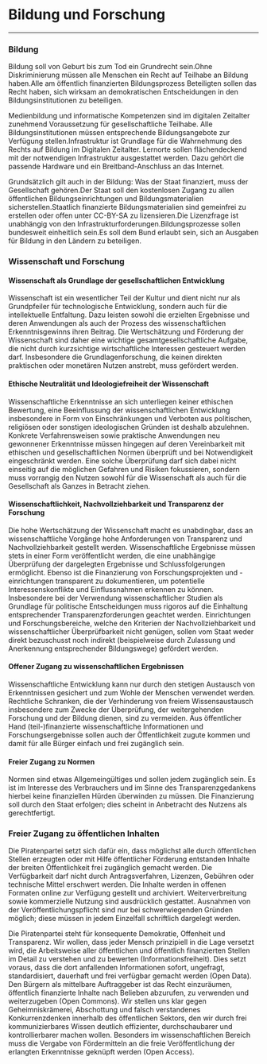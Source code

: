 # Bildung und Forschung
---------------------

### Bildung

Bildung soll von Geburt bis zum Tod ein Grundrecht sein.Ohne Diskriminierung müssen alle Menschen ein Recht auf Teilhabe an Bildung haben.Alle am öffentlich finanzierten Bildungsprozess Beteiligten sollen das Recht haben, sich wirksam an demokratischen Entscheidungen in den Bildungsinstitutionen zu beteiligen.

Medienbildung und informatische Kompetenzen sind im digitalen Zeitalter zunehmend Voraussetzung für gesellschaftliche Teilhabe. Alle Bildungsinstitutionen müssen entsprechende Bildungsangebote zur Verfügung stellen.Infrastruktur ist Grundlage für die Wahrnehmung des Rechts auf Bildung im Digitalen Zeitalter. Lernorte sollen flächendeckend mit der notwendigen Infrastruktur ausgestattet werden. Dazu gehört die passende Hardware und ein Breitband-Anschluss an das Internet.

Grundsätzlich gilt auch in der Bildung: Was der Staat finanziert, muss der Gesellschaft gehören.Der Staat soll den kostenlosen Zugang zu allen öffentlichen Bildungseinrichtungen und Bildungsmaterialien sicherstellen.Staatlich finanzierte Bildungsmaterialien sind gemeinfrei zu erstellen oder offen unter CC-BY-SA zu lizensieren.Die Lizenzfrage ist unabhängig von den Infrastrukturforderungen.Bildungsprozesse sollen bundesweit einheitlich sein.Es soll dem Bund erlaubt sein, sich an Ausgaben für Bildung in den Ländern zu beteiligen.

### Wissenschaft und Forschung

#### Wissenschaft als Grundlage der gesellschaftlichen Entwicklung

Wissenschaft ist ein wesentlicher Teil der Kultur und dient nicht nur als Grundpfeiler für technologische Entwicklung, sondern auch für die intellektuelle Entfaltung. Dazu leisten sowohl die erzielten Ergebnisse und deren Anwendungen als auch der Prozess des wissenschaftlichen Erkenntnisgewinns ihren Beitrag. Die Wertschätzung und Förderung der Wissenschaft sind daher eine wichtige gesamtgesellschaftliche Aufgabe, die nicht durch kurzsichtige wirtschaftliche Interessen gesteuert werden darf. Insbesondere die Grundlagenforschung, die keinen direkten praktischen oder monetären Nutzen anstrebt, muss gefördert werden.

#### Ethische Neutralität und Ideologiefreiheit der Wissenschaft

Wissenschaftliche Erkenntnisse an sich unterliegen keiner ethischen Bewertung, eine Beeinflussung der wissenschaftlichen Entwicklung insbesondere in Form von Einschränkungen und Verboten aus politischen, religiösen oder sonstigen ideologischen Gründen ist deshalb abzulehnen. Konkrete Verfahrensweisen sowie praktische Anwendungen neu gewonnener Erkenntnisse müssen hingegen auf deren Vereinbarkeit mit ethischen und gesellschaftlichen Normen überprüft und bei Notwendigkeit eingeschränkt werden. Eine solche Überprüfung darf sich dabei nicht einseitig auf die möglichen Gefahren und Risiken fokussieren, sondern muss vorrangig den Nutzen sowohl für die Wissenschaft als auch für die Gesellschaft als Ganzes in Betracht ziehen.

#### Wissenschaftlichkeit, Nachvollziehbarkeit und Transparenz der Forschung

Die hohe Wertschätzung der Wissenschaft macht es unabdingbar, dass an wissenschaftliche Vorgänge hohe Anforderungen von Transparenz und Nachvollziehbarkeit gestellt werden. Wissenschaftliche Ergebnisse müssen stets in einer Form veröffentlicht werden, die eine unabhängige Überprüfung der dargelegten Ergebnisse und Schlussfolgerungen ermöglicht. Ebenso ist die Finanzierung von Forschungsprojekten und -einrichtungen transparent zu dokumentieren, um potentielle Interessenskonflikte und Einflussnahmen erkennen zu können. Insbesondere bei der Verwendung wissenschaftlicher Studien als Grundlage für politische Entscheidungen muss rigoros auf die Einhaltung entsprechender Transparenzforderungen geachtet werden. Einrichtungen und Forschungsbereiche, welche den Kriterien der Nachvollziehbarkeit und wissenschaftlicher Überprüfbarkeit nicht genügen, sollen vom Staat weder direkt bezuschusst noch indirekt (beispielweise durch Zulassung und Anerkennung entsprechender Bildungswege) gefördert werden.

#### Offener Zugang zu wissenschaftlichen Ergebnissen

Wissenschaftliche Entwicklung kann nur durch den stetigen Austausch von Erkenntnissen gesichert und zum Wohle der Menschen verwendet werden. Rechtliche Schranken, die der Verhinderung von freiem Wissensaustausch insbesondere zum Zwecke der Überprüfung, der weitergehenden Forschung und der Bildung dienen, sind zu vermeiden. Aus öffentlicher Hand (teil-)finanzierte wissenschaftliche Informationen und Forschungsergebnisse sollen auch der Öffentlichkeit zugute kommen und damit für alle Bürger einfach und frei zugänglich sein.

#### Freier Zugang zu Normen

Normen sind etwas Allgemeingültiges und sollen jedem zugänglich sein. Es ist im Interesse des Verbrauchers und im Sinne des Transparenzgedankens hierbei keine finanziellen Hürden überwinden zu müssen. Die Finanzierung soll durch den Staat erfolgen; dies scheint in Anbetracht des Nutzens als gerechtfertigt.

### Freier Zugang zu öffentlichen Inhalten

Die Piratenpartei setzt sich dafür ein, dass möglichst alle durch öffentlichen Stellen erzeugten oder mit Hilfe öffentlicher Förderung entstanden Inhalte der breiten Öffentlichkeit frei zugänglich gemacht werden. Die Verfügbarkeit darf nicht durch Antragsverfahren, Lizenzen, Gebühren oder technische Mittel erschwert werden. Die Inhalte werden in offenen Formaten online zur Verfügung gestellt und archiviert. Weiterverbreitung sowie kommerzielle Nutzung sind ausdrücklich gestattet. Ausnahmen von der Veröffentlichungspflicht sind nur bei schwerwiegenden Gründen möglich; diese müssen in jedem Einzelfall schriftlich dargelegt werden.

Die Piratenpartei steht für konsequente Demokratie, Offenheit und Transparenz. Wir wollen, dass jeder Mensch prinzipiell in die Lage versetzt wird, die Arbeitsweise aller öffentlichen und öffentlich finanzierten Stellen im Detail zu verstehen und zu bewerten (Informationsfreiheit). Dies setzt voraus, dass die dort anfallenden Informationen sofort, ungefragt, standardisiert, dauerhaft und frei verfügbar gemacht werden (Open Data). Den Bürgern als mittelbare Auftraggeber ist das Recht einzuräumen, öffentlich finanzierte Inhalte nach Belieben abzurufen, zu verwenden und weiterzugeben (Open Commons). Wir stellen uns klar gegen Geheimniskrämerei, Abschottung und falsch verstandenes Konkurrenzdenken innerhalb des öffentlichen Sektors, den wir durch frei kommunizierbares Wissen deutlich effizienter, durchschaubarer und kontrollierbarer machen wollen. Besonders im wissenschaftlichen Bereich muss die Vergabe von Fördermitteln an die freie Veröffentlichung der erlangten Erkenntnisse geknüpft werden (Open Access).

